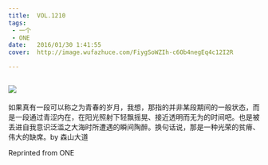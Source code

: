 ```yaml
---
title:	VOL.1210
tags:
 - 一个
 - ONE
date:	2016/01/30 1:41:55
cover:	http://image.wufazhuce.com/FiygSoWZIh-c6Ob4negEq4c12I2R

---
```

![](http://image.wufazhuce.com/FiygSoWZIh-c6Ob4negEq4c12I2R)
---

如果真有一段可以称之为青春的岁月，我想，那指的并非某段期间的一般状态，而是一段通过青涩内在，在阳光照射下轻飘摇晃、接近透明而无为的时间吧。也是被丢进自我意识泛滥之大海时所遭遇的瞬间陶醉。换句话说，那是一种光荣的贫瘠、伟大的缺席。by 森山大道
 
Reprinted from ONE
